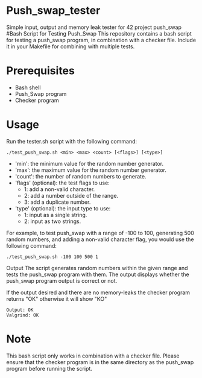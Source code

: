 # Push_swap_tester
Simple input, output and memory leak tester for 42 project push_swap
#Bash Script for Testing Push_Swap
This repository contains a bash script for testing a push_swap program, in combination with a checker file.
Include it in your Makefile for combining with multiple tests.

# Prerequisites
+ Bash shell
+ Push_Swap program
+ Checker program

# Usage
Run the tester.sh script with the following command:

```
./test_push_swap.sh <min> <max> <count> [<flags>] [<type>]
```
* 'min': the minimum value for the random number generator.
* 'max': the maximum value for the random number generator.
* 'count': the number of random numbers to generate.
* 'flags' (optional): the test flags to use:
    - 1: add a non-valid character.
    - 2: add a number outside of the range.
    - 3: add a duplicate number.
* 'type' (optional): the input type to use:
    - 1: input as a single string.
    - 2: input as two strings.

For example, to test push_swap with a range of -100 to 100, generating 500 random numbers, and adding a non-valid character flag, you would use the following command:

```
./test_push_swap.sh -100 100 500 1
```
Output
The script generates random numbers within the given range and tests the push_swap program with them. The output displays whether the push_swap program output is correct or not.

If the output desired and there are no memory-leaks the checker program returns "OK" otherwise it will show "KO"

```
Output: OK
Valgrind: OK
```

# Note
This bash script only works in combination with a checker file. Please ensure that the checker program is in the same directory as the push_swap program before running the script.

